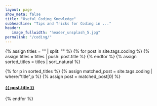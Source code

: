 ```yaml
---
layout: page
show_meta: false
title: "Useful Coding Knowledge"
subheadline: "Tips and Tricks for Coding in ..."
header:
   image_fullwidth: "header_unsplash_5.jpg"
permalink: "/coding/"
---
```


{% assign titles = "" | split: "" %}
{% for post in site.tags.coding %}
    {% assign titles = titles | push: post.title %}
{% endfor %}
{% assign sorted_titles = titles | sort_natural %}

<div>
    {% for p in sorted_titles %}
    {% assign matched_post = site.tags.coding | where:"title",p %}
    {% assign post = matched_post[0] %}
    <h4><a href="{{ site.url }}{{ site.baseurl }}{{ post.url }}">{{ post.title }}</a></h4>
    {% endfor %}
</div>